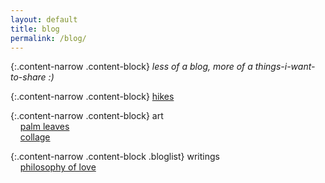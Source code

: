 ```yaml
---
layout: default
title: blog
permalink: /blog/
---
```


{:.content-narrow .content-block}
*less of a blog, more of a things-i-want-to-share :)*

{:.content-narrow .content-block}
[hikes](/blog/hikes/)

{:.content-narrow .content-block}
art<br>
&nbsp;&nbsp;&nbsp;&nbsp;[palm leaves](/blog/palmleaves/)<br>
&nbsp;&nbsp;&nbsp;&nbsp;[collage](/blog/collage/)

{:.content-narrow .content-block .bloglist}
writings<br>
&nbsp;&nbsp;&nbsp;&nbsp;[philosophy of love](/blog/love/)